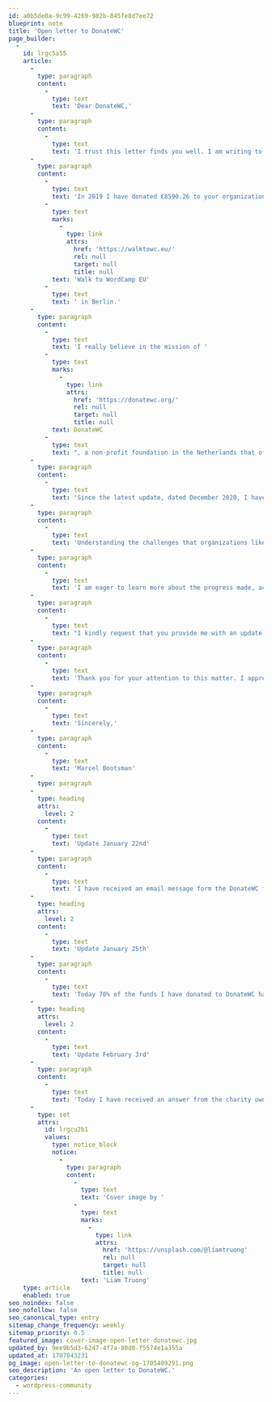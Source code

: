 ```yaml
---
id: a0b5de0a-9c99-4269-982b-845fe8d7ee72
blueprint: note
title: 'Open letter to DonateWC'
page_builder:
  -
    id: lrgc5a55
    article:
      -
        type: paragraph
        content:
          -
            type: text
            text: 'Dear DonateWC,'
      -
        type: paragraph
        content:
          -
            type: text
            text: 'I trust this letter finds you well. I am writing to you as a concerned supporter of DonateWC and reaching out with the hope of receiving an update on how my donation has been utilized and the impact it has made.'
      -
        type: paragraph
        content:
          -
            type: text
            text: 'In 2019 I have donated €8590.26 to your organization, driven by my passion for the impactful work you do in the WordPress Community. This donation was a result of a charity walk I did, '
          -
            type: text
            marks:
              -
                type: link
                attrs:
                  href: 'https://walktowc.eu/'
                  rel: null
                  target: null
                  title: null
            text: 'Walk to WordCamp EU'
          -
            type: text
            text: ' in Berlin.'
      -
        type: paragraph
        content:
          -
            type: text
            text: 'I really believe in the mission of '
          -
            type: text
            marks:
              -
                type: link
                attrs:
                  href: 'https://donatewc.org/'
                  rel: null
                  target: null
                  title: null
            text: DonateWC
          -
            type: text
            text: ", a non-profit foundation in the Netherlands that offers travel sponsorships for WordCamp speakers and volunteers who can't afford it, and in the positive change it strives to bring about. The Covid pandemic has postponed in-person WordCamps for two years, but since the start of 2023 five major WordCamps have been organized."
      -
        type: paragraph
        content:
          -
            type: text
            text: 'Since the latest update, dated December 2020, I have not received any reply or updates on several requests I have sent regarding the projects or initiatives my contribution may have supported. I have also sent a registered letter, one that has to be signed for upon reception, which was received and signed for on December 19th, 2023.'
      -
        type: paragraph
        content:
          -
            type: text
            text: 'Understanding the challenges that organizations like yours face in managing donor relations, I sincerely appreciate the hard work and dedication of you and your team. Nonetheless, as a donor who values transparency and accountability, I believe it is crucial to maintain open lines of communication.'
      -
        type: paragraph
        content:
          -
            type: text
            text: 'I am eager to learn more about the progress made, achievements reached, and any challenges encountered since my contribution. I believe that sharing these details will not only strengthen the bond between your organization and its supporters but also showcase the positive impact of collective efforts.'
      -
        type: paragraph
        content:
          -
            type: text
            text: "I kindly request that you provide me with an update at your earliest convenience. Whether it's through an email, direct message on Slack or Linkedin, or any other means of communication, I am eager to hear about the positive changes that my donation may have facilitated."
      -
        type: paragraph
        content:
          -
            type: text
            text: 'Thank you for your attention to this matter. I appreciate your dedication to making a difference with DonateWC.'
      -
        type: paragraph
        content:
          -
            type: text
            text: 'Sincerely,'
      -
        type: paragraph
        content:
          -
            type: text
            text: 'Marcel Bootsman'
      -
        type: paragraph
      -
        type: heading
        attrs:
          level: 2
        content:
          -
            type: text
            text: 'Update January 22nd'
      -
        type: paragraph
        content:
          -
            type: text
            text: 'I have received an email message form the DonateWC foundation owner. I have asked for a return of my donated funds, so that I can donate that to another charity or multiple WordPress oriented charities.'
      -
        type: heading
        attrs:
          level: 2
        content:
          -
            type: text
            text: 'Update January 25th'
      -
        type: paragraph
        content:
          -
            type: text
            text: 'Today 70% of the funds I have donated to DonateWC have been returned. I have asked for an explanation of why 30% of the donated funds have not been returned.'
      -
        type: heading
        attrs:
          level: 2
        content:
          -
            type: text
            text: 'Update February 3rd'
      -
        type: paragraph
        content:
          -
            type: text
            text: 'Today I have received an answer from the charity owner that I will get an email on Monday about more details of the financial transactions of the foundation. 🤞'
      -
        type: set
        attrs:
          id: lrgcu2b1
          values:
            type: notice_block
            notice:
              -
                type: paragraph
                content:
                  -
                    type: text
                    text: 'Cover image by '
                  -
                    type: text
                    marks:
                      -
                        type: link
                        attrs:
                          href: 'https://unsplash.com/@liamtruong'
                          rel: null
                          target: null
                          title: null
                    text: 'Liam Truong'
    type: article
    enabled: true
seo_noindex: false
seo_nofollow: false
seo_canonical_type: entry
sitemap_change_frequency: weekly
sitemap_priority: 0.5
featured_image: cover-image-open-letter-donatewc.jpg
updated_by: 9ee9b5d3-6247-4f7a-80d0-f5574e1a355a
updated_at: 1707043231
og_image: open-letter-to-donatewc-og-1705409291.png
seo_description: 'An open letter to DonateWC.'
categories:
  - wordpress-community
---
```

